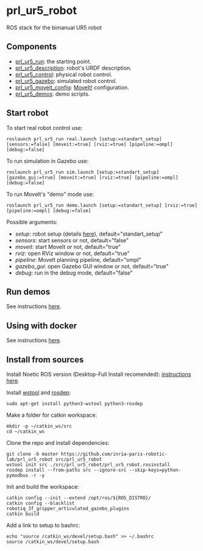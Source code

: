 # prl_ur5_robot
ROS stack for the bimanual UR5 robot

## Components

- [prl_ur5_run](prl_ur5_run/README.md): the starting point.
- [prl_ur5_description](prl_ur5_description/README.md): robot's URDF description.
- [prl_ur5_control](prl_ur5_control/README.md): physical robot control.
- [prl_ur5_gazebo](prl_ur5_gazebo/README.md): simulated robot control.
- [prl_ur5_moveit_config](prl_ur5_moveit_config/README.md): [MoveIt!](https://ros-planning.github.io/moveit_tutorials/) configuration.
- [prl_ur5_demos](prl_ur5_demos/README.md): demo scripts.

## Start robot

To start real robot control use:

```
roslaunch prl_ur5_run real.launch [setup:=standart_setup] [sensors:=false] [moveit:=true] [rviz:=true] [pipeline:=ompl] [debug:=false]
```

To run simulation in Gazebo use:

```
roslaunch prl_ur5_run sim.launch [setup:=standart_setup] [gazebo_gui:=true] [moveit:=true] [rviz:=true] [pipeline:=ompl] [debug:=false]
```

To run MoveIt's "demo" mode use:

```
roslaunch prl_ur5_run demo.launch [setup:=standart_setup] [rviz:=true] [pipeline:=ompl] [debug:=false]
```

Possible arguments:

- _setup_: robot setup (details [here](prl_ur5_description/README.md)), default="standart_setup"
- _sensors_: start sensors or not, default="false"
- _moveit_: start MoveIt or not, default="true"
- _rviz_: open RViz window or not, default="true"
- _pipeline_: MoveIt planning pipeline, default="ompl"
- _gazebo_gui_: open Gazebo GUI window or not, default="true"
- _debug_: run in the debug mode, default="false"

## Run demos

See instructions [here](prl_ur5_demos/README.md).

## Using with docker

See instructions [here](https://github.com/inria-paris-robotic-lab/prl_containers).

## Install from sources

Install Noetic ROS version (Desktop-Full Install recomended):
[instructions here](http://wiki.ros.org/noetic/Installation/Ubuntu).

Install [wstool](http://wiki.ros.org/wstool) and [rosdep](http://wiki.ros.org/rosdep):

```
sudo apt-get install python3-wstool python3-rosdep
```

Make a folder for catkin workspace:

```
mkdir -p ~/catkin_ws/src
cd ~/catkin_ws
```

Clone the repo and install dependencies:

```
git clone -b master https://github.com/inria-paris-robotic-lab/prl_ur5_robot src/prl_ur5_robot
wstool init src ./src/prl_ur5_robot/prl_ur5_robot.rosinstall
rosdep install --from-paths src --ignore-src --skip-keys=python-pymodbus -r -y
```

Init and build the workspace:

```
catkin config --init --extend /opt/ros/${ROS_DISTRO}/
catkin config --blacklist robotiq_3f_gripper_articulated_gazebo_plugins
catkin build
```

Add a link to setup to bashrc:

```
echo "source /catkin_ws/devel/setup.bash" >> ~/.bashrc
source /catkin_ws/devel/setup.bash
```